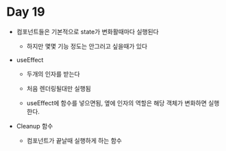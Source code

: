 # Day 19

- 컴포넌트들은 기본적으로 state가 변화활때마다 실행된다

    - 하지만 몇몇 기능 정도는 안그러고 싶을때가 있다

- useEffect

    - 두개의 인자를 받는다

    - 처음 렌더링될대만 실행됨

    - useEffect에 함수를 넣으면됨, 옆에 인자의 역할은 해당 객체가 변화하면 실행한다.

- Cleanup 함수

    - 컴포넌트가 끝날때 실행하게 하는 함수